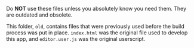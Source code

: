 Do **NOT** use these files unless you absolutely know you need them. They are outdated and obsolete.

This folder, `old`, contains files that were previously used before the build process was put in place.
`index.html` was the original file used to develop this app, and `editor.user.js` was the original userscript.
